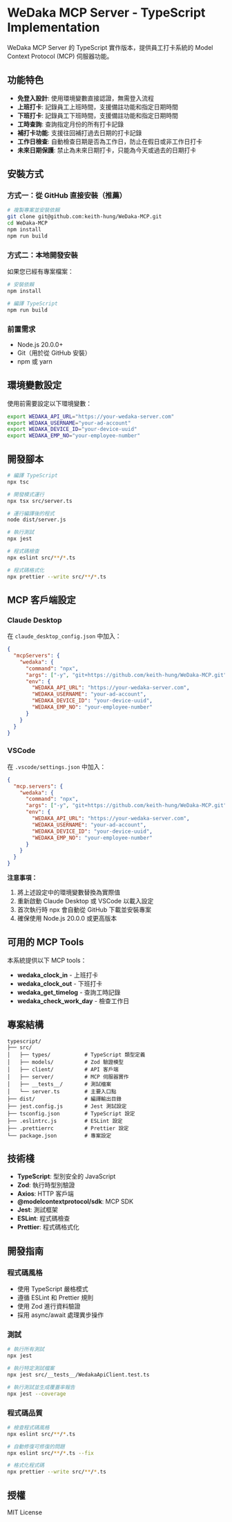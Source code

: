 # WeDaka MCP Server - TypeScript Implementation

WeDaka MCP Server 的 TypeScript 實作版本，提供員工打卡系統的 Model Context Protocol (MCP) 伺服器功能。

## 功能特色

- **免登入設計**: 使用環境變數直接認證，無需登入流程
- **上班打卡**: 記錄員工上班時間，支援備註功能和指定日期時間
- **下班打卡**: 記錄員工下班時間，支援備註功能和指定日期時間  
- **工時查詢**: 查詢指定月份的所有打卡記錄
- **補打卡功能**: 支援往回補打過去日期的打卡記錄
- **工作日檢查**: 自動檢查日期是否為工作日，防止在假日或非工作日打卡
- **未來日期保護**: 禁止為未來日期打卡，只能為今天或過去的日期打卡

## 安裝方式

### 方式一：從 GitHub 直接安裝（推薦）

```bash
# 複製專案並安裝依賴
git clone git@github.com:keith-hung/WeDaka-MCP.git
cd WeDaka-MCP
npm install
npm run build
```

### 方式二：本地開發安裝

如果您已經有專案檔案：

```bash
# 安裝依賴
npm install

# 編譯 TypeScript
npm run build
```

### 前置需求

- Node.js 20.0.0+
- Git（用於從 GitHub 安裝）
- npm 或 yarn

## 環境變數設定

使用前需要設定以下環境變數：

```bash
export WEDAKA_API_URL="https://your-wedaka-server.com"
export WEDAKA_USERNAME="your-ad-account"
export WEDAKA_DEVICE_ID="your-device-uuid"
export WEDAKA_EMP_NO="your-employee-number"
```

## 開發腳本

```bash
# 編譯 TypeScript
npx tsc

# 開發模式運行
npx tsx src/server.ts

# 運行編譯後的程式
node dist/server.js

# 執行測試
npx jest

# 程式碼檢查
npx eslint src/**/*.ts

# 程式碼格式化
npx prettier --write src/**/*.ts
```

## MCP 客戶端設定

### Claude Desktop

在 `claude_desktop_config.json` 中加入：

```json
{
  "mcpServers": {
    "wedaka": {
      "command": "npx",
      "args": ["-y", "git+https://github.com/keith-hung/WeDaka-MCP.git"],
      "env": {
        "WEDAKA_API_URL": "https://your-wedaka-server.com",
        "WEDAKA_USERNAME": "your-ad-account",
        "WEDAKA_DEVICE_ID": "your-device-uuid",
        "WEDAKA_EMP_NO": "your-employee-number"
      }
    }
  }
}
```

### VSCode

在 `.vscode/settings.json` 中加入：

```json
{
  "mcp.servers": {
    "wedaka": {
      "command": "npx",
      "args": ["-y", "git+https://github.com/keith-hung/WeDaka-MCP.git"],
      "env": {
        "WEDAKA_API_URL": "https://your-wedaka-server.com",
        "WEDAKA_USERNAME": "your-ad-account",
        "WEDAKA_DEVICE_ID": "your-device-uuid",
        "WEDAKA_EMP_NO": "your-employee-number"
      }
    }
  }
}
```

**注意事項：**
1. 將上述設定中的環境變數替換為實際值
2. 重新啟動 Claude Desktop 或 VSCode 以載入設定
3. 首次執行時 npx 會自動從 GitHub 下載並安裝專案
4. 確保使用 Node.js 20.0.0 或更高版本


## 可用的 MCP Tools

本系統提供以下 MCP tools：

- **wedaka_clock_in** - 上班打卡
- **wedaka_clock_out** - 下班打卡  
- **wedaka_get_timelog** - 查詢工時記錄
- **wedaka_check_work_day** - 檢查工作日

## 專案結構

```
typescript/
├── src/
│   ├── types/           # TypeScript 類型定義
│   ├── models/          # Zod 驗證模型
│   ├── client/          # API 客戶端
│   ├── server/          # MCP 伺服器實作
│   ├── __tests__/       # 測試檔案
│   └── server.ts        # 主要入口點
├── dist/                # 編譯輸出目錄
├── jest.config.js       # Jest 測試設定
├── tsconfig.json        # TypeScript 設定
├── .eslintrc.js         # ESLint 設定
├── .prettierrc          # Prettier 設定
└── package.json         # 專案設定
```

## 技術棧

- **TypeScript**: 型別安全的 JavaScript
- **Zod**: 執行時型別驗證
- **Axios**: HTTP 客戶端
- **@modelcontextprotocol/sdk**: MCP SDK
- **Jest**: 測試框架
- **ESLint**: 程式碼檢查
- **Prettier**: 程式碼格式化

## 開發指南

### 程式碼風格

- 使用 TypeScript 嚴格模式
- 遵循 ESLint 和 Prettier 規則
- 使用 Zod 進行資料驗證
- 採用 async/await 處理異步操作

### 測試

```bash
# 執行所有測試
npx jest

# 執行特定測試檔案
npx jest src/__tests__/WedakaApiClient.test.ts

# 執行測試並生成覆蓋率報告
npx jest --coverage
```

### 程式碼品質

```bash
# 檢查程式碼風格
npx eslint src/**/*.ts

# 自動修復可修復的問題
npx eslint src/**/*.ts --fix

# 格式化程式碼
npx prettier --write src/**/*.ts
```

## 授權

MIT License